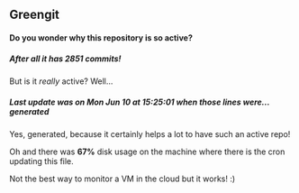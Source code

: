 ## Greengit

#### Do you wonder why this repository is so active?

##### After all it has 2851 commits!

But is it *really* active? Well...

##### Last update was on Mon Jun 10 at 15:25:01 when those lines were... generated

Yes, generated, because it certainly helps a lot to have such an active repo!

Oh and there was **67%** disk usage on the machine
where there is the cron updating this file.

Not the best way to monitor a VM in the cloud but it works! :)
